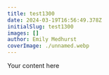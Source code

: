 ```yaml
---
title: test1300
date: 2024-03-19T16:56:49.378Z
initialSlug: test1300
images: []
author: Emily Medhurst
coverImage: ./unnamed.webp
---
```

Your content here
